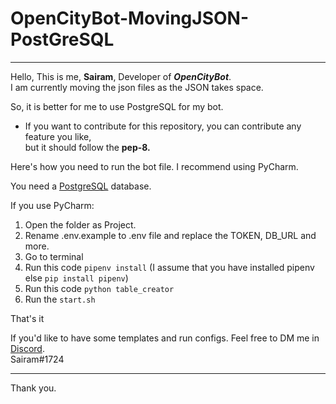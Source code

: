 # OpenCityBot-MovingJSON-PostGreSQL
_____________________________________

Hello, This is me, **Sairam**, Developer of ***OpenCityBot***.   
I am currently moving the json files as the JSON takes space.  

So, it is better for me to use PostgreSQL for my bot.  

* If you want to contribute for this repository, you can contribute any feature you like,   
but it should follow the **pep-8.**  


Here's how you need to run the bot file. I recommend using PyCharm.  

You need a [PostgreSQL](https://postgresql.org) database.  

If you use PyCharm:
  1. Open the folder as Project.  
  2. Rename .env.example to .env file and replace the TOKEN, DB_URL and more.
  3. Go to terminal
  4. Run this code `pipenv install` (I assume that you have installed pipenv else `pip install pipenv`)
  5. Run this code `python table_creator`
  6. Run the `start.sh`

That's it

If you'd like to have some templates and run configs. Feel free to DM me in [Discord](https://discord.com).  
Sairam#1724
________________________________________________________________
Thank you.
